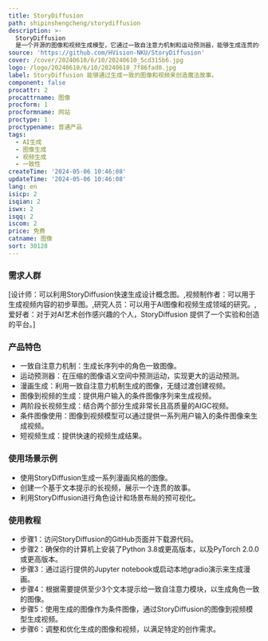 ```yaml
---
title: StoryDiffusion
path: shipinshengcheng/storydiffusion
description: >-
  StoryDiffusion
  是一个开源的图像和视频生成模型，它通过一致自注意力机制和运动预测器，能够生成连贯的长序列图像和视频。这个模型的主要优点在于它能够生成具有角色一致性的图像，并且可以扩展到视频生成，为用户提供了一个创造长视频的新方法。该模型对AI驱动的图像和视频生成领域有积极的影响，并且鼓励用户负责任地使用该工具。
source: 'https://github.com/HVision-NKU/StoryDiffusion'
cover: /cover/20240610/6/10/20240610_5cd315b6.jpg
logo: /logo/20240610/6/10/20240610_7f86fad0.jpg
label: StoryDiffusion 能够通过生成一致的图像和视频来创造魔法故事。
component: false
procattr: 2
procattrname: 图像
procform: 1
procformname: 网站
proctype: 1
proctypename: 普通产品
tags:
  - AI生成
  - 图像生成
  - 视频生成
  - 一致性
createTime: '2024-05-06 10:46:08'
updateTime: '2024-05-06 10:46:08'
lang: en
isicp: 2
isqian: 2
iswx: 2
isqq: 2
iscom: 2
price: 免费
catname: 图像
sort: 30128
---
```




### 需求人群
[设计师：可以利用StoryDiffusion快速生成设计概念图。,视频制作者：可以用于生成视频内容的初步草图。,研究人员：可以用于AI图像和视频生成领域的研究。,爱好者：对于对AI艺术创作感兴趣的个人，StoryDiffusion 提供了一个实验和创造的平台。]

### 产品特色
* 一致自注意力机制：生成长序列中的角色一致图像。
* 运动预测器：在压缩的图像语义空间中预测运动，实现更大的运动预测。
* 漫画生成：利用一致自注意力机制生成的图像，无缝过渡创建视频。
* 图像到视频的生成：提供用户输入的条件图像序列来生成视频。
* 两阶段长视频生成：结合两个部分生成非常长且高质量的AIGC视频。
* 条件图像使用：图像到视频模型可以通过提供一系列用户输入的条件图像来生成视频。
* 短视频生成：提供快速的视频生成结果。

### 使用场景示例
* 使用StoryDiffusion生成一系列漫画风格的图像。
* 创建一个基于文本提示的长视频，展示一个连贯的故事。
* 利用StoryDiffusion进行角色设计和场景布局的预可视化。

### 使用教程
* 步骤1：访问StoryDiffusion的GitHub页面并下载源代码。
* 步骤2：确保你的计算机上安装了Python 3.8或更高版本，以及PyTorch 2.0.0或更高版本。
* 步骤3：通过运行提供的Jupyter notebook或启动本地gradio演示来生成漫画。
* 步骤4：根据需要提供至少3个文本提示给一致自注意力模块，以生成角色一致的图像。
* 步骤5：使用生成的图像作为条件图像，通过StoryDiffusion的图像到视频模型生成视频。
* 步骤6：调整和优化生成的图像和视频，以满足特定的创作需求。

  
